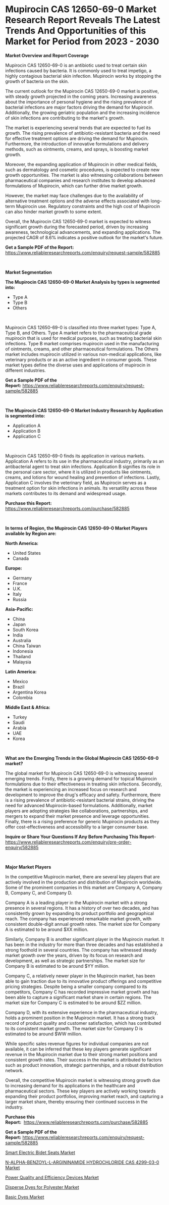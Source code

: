 <p><h1>Mupirocin CAS 12650-69-0 Market Research Report Reveals The Latest Trends And Opportunities of this Market for Period from 2023 - 2030</h1></p><p><strong>Market Overview and Report Coverage</strong></p>
<p><p>Mupirocin CAS 12650-69-0 is an antibiotic used to treat certain skin infections caused by bacteria. It is commonly used to treat impetigo, a highly contagious bacterial skin infection. Mupirocin works by stopping the growth of bacteria on the skin.</p><p>The current outlook for the Mupirocin CAS 12650-69-0 market is positive, with steady growth projected in the coming years. Increasing awareness about the importance of personal hygiene and the rising prevalence of bacterial infections are major factors driving the demand for Mupirocin. Additionally, the growing geriatric population and the increasing incidence of skin infections are contributing to the market's growth.</p><p>The market is experiencing several trends that are expected to fuel its growth. The rising prevalence of antibiotic-resistant bacteria and the need for effective treatment options are driving the demand for Mupirocin. Furthermore, the introduction of innovative formulations and delivery methods, such as ointments, creams, and sprays, is boosting market growth.</p><p>Moreover, the expanding application of Mupirocin in other medical fields, such as dermatology and cosmetic procedures, is expected to create new growth opportunities. The market is also witnessing collaborations between pharmaceutical companies and research institutes to develop advanced formulations of Mupirocin, which can further drive market growth.</p><p>However, the market may face challenges due to the availability of alternative treatment options and the adverse effects associated with long-term Mupirocin use. Regulatory constraints and the high cost of Mupirocin can also hinder market growth to some extent.</p><p>Overall, the Mupirocin CAS 12650-69-0 market is expected to witness significant growth during the forecasted period, driven by increasing awareness, technological advancements, and expanding applications. The projected CAGR of 8.6% indicates a positive outlook for the market's future.</p></p>
<p><strong>Get a Sample PDF of the Report:</strong> <a href="https://www.reliableresearchreports.com/enquiry/request-sample/582885">https://www.reliableresearchreports.com/enquiry/request-sample/582885</a></p>
<p>&nbsp;</p>
<p><strong>Market Segmentation</strong></p>
<p><strong>The Mupirocin CAS 12650-69-0 Market Analysis by types is segmented into:</strong></p>
<p><ul><li>Type A</li><li>Type B</li><li>Others</li></ul></p>
<p>&nbsp;</p>
<p><p>Mupirocin CAS 12650-69-0 is classified into three market types: Type A, Type B, and Others. Type A market refers to the pharmaceutical grade mupirocin that is used for medical purposes, such as treating bacterial skin infections. Type B market comprises mupirocin used in the manufacturing of ointments, creams, and other pharmaceutical formulations. The Others market includes mupirocin utilized in various non-medical applications, like veterinary products or as an active ingredient in consumer goods. These market types define the diverse uses and applications of mupirocin in different industries.</p></p>
<p><strong>Get a Sample PDF of the Report:</strong>&nbsp;<a href="https://www.reliableresearchreports.com/enquiry/request-sample/582885">https://www.reliableresearchreports.com/enquiry/request-sample/582885</a></p>
<p>&nbsp;</p>
<p><strong>The Mupirocin CAS 12650-69-0 Market Industry Research by Application is segmented into:</strong></p>
<p><ul><li>Application A</li><li>Application B</li><li>Application C</li></ul></p>
<p>&nbsp;</p>
<p><p>Mupirocin CAS 12650-69-0 finds its application in various markets. Application A refers to its use in the pharmaceutical industry, primarily as an antibacterial agent to treat skin infections. Application B signifies its role in the personal care sector, where it is utilized in products like ointments, creams, and lotions for wound healing and prevention of infections. Lastly, Application C involves the veterinary field, as Mupirocin serves as a treatment option for skin infections in animals. Its versatility across these markets contributes to its demand and widespread usage.</p></p>
<p><strong>Purchase this Report:</strong>&nbsp; <a href="https://www.reliableresearchreports.com/purchase/582885">https://www.reliableresearchreports.com/purchase/582885</a></p>
<p>&nbsp;</p>
<p><strong>In terms of Region, the Mupirocin CAS 12650-69-0 Market Players available by Region are:</strong></p>
<p>
    <p> <strong> North America: </strong>
        <ul>
            <li>United States</li>
            <li>Canada</li>
        </ul>
        </p> 
    <p> <strong> Europe: </strong>
        <ul>
            <li>Germany</li>
            <li>France</li>
            <li>U.K.</li>
            <li>Italy</li>
            <li>Russia</li>
        </ul>
        </p> 
    <p> <strong> Asia-Pacific: </strong>
        <ul>
            <li>China</li>
            <li>Japan</li>
            <li>South Korea</li>
            <li>India</li>
            <li>Australia</li>
            <li>China Taiwan</li>
            <li>Indonesia</li>
            <li>Thailand</li>
            <li>Malaysia</li>
        </ul>
        </p> 
    <p> <strong> Latin America: </strong>
        <ul>
            <li>Mexico</li>
            <li>Brazil</li>
            <li>Argentina Korea</li>
            <li>Colombia</li>
        </ul>
        </p> 
    <p> <strong> Middle East & Africa: </strong>
        <ul>
            <li>Turkey</li>
            <li>Saudi</li>
            <li>Arabia</li>
            <li>UAE</li>
            <li>Korea</li>
        </ul>
    </p>
    </p>
<p>&nbsp;</p>
<p><strong>What are the Emerging Trends in the Global Mupirocin CAS 12650-69-0 market?</strong></p>
<p><p>The global market for Mupirocin CAS 12650-69-0 is witnessing several emerging trends. Firstly, there is a growing demand for topical Mupirocin formulations due to their effectiveness in treating skin infections. Secondly, the market is experiencing an increased focus on research and development to improve the drug's efficacy and safety. Furthermore, there is a rising prevalence of antibiotic-resistant bacterial strains, driving the need for advanced Mupirocin-based formulations. Additionally, market players are adopting strategies like collaborations, partnerships, and mergers to expand their market presence and leverage opportunities. Finally, there is a rising preference for generic Mupirocin products as they offer cost-effectiveness and accessibility to a larger consumer base.</p></p>
<p><strong>Inquire or Share Your Questions If Any Before Purchasing This Report</strong>- <a href="https://www.reliableresearchreports.com/enquiry/pre-order-enquiry/582885">https://www.reliableresearchreports.com/enquiry/pre-order-enquiry/582885</a></p>
<p>&nbsp;</p>
<p><strong>Major Market Players</strong></p>
<p><p>In the competitive Mupirocin market, there are several key players that are actively involved in the production and distribution of Mupirocin worldwide. Some of the prominent companies in this market are Company A, Company B, Company C, and Company D.</p><p>Company A is a leading player in the Mupirocin market with a strong presence in several regions. It has a history of over two decades, and has consistently grown by expanding its product portfolio and geographical reach. The company has experienced remarkable market growth, with consistent double-digit annual growth rates. The market size for Company A is estimated to be around $XX million.</p><p>Similarly, Company B is another significant player in the Mupirocin market. It has been in the industry for more than three decades and has established a strong foothold in several countries. The company has witnessed steady market growth over the years, driven by its focus on research and development, as well as strategic partnerships. The market size for Company B is estimated to be around $YY million.</p><p>Company C, a relatively newer player in the Mupirocin market, has been able to gain traction due to its innovative product offerings and competitive pricing strategies. Despite being a smaller company compared to its competitors, Company C has recorded impressive market growth and has been able to capture a significant market share in certain regions. The market size for Company C is estimated to be around $ZZ million.</p><p>Company D, with its extensive experience in the pharmaceutical industry, holds a prominent position in the Mupirocin market. It has a strong track record of product quality and customer satisfaction, which has contributed to its consistent market growth. The market size for Company D is estimated to be around $WW million.</p><p>While specific sales revenue figures for individual companies are not available, it can be inferred that these key players generate significant revenue in the Mupirocin market due to their strong market positions and consistent growth rates. Their success in the market is attributed to factors such as product innovation, strategic partnerships, and a robust distribution network.</p><p>Overall, the competitive Mupirocin market is witnessing strong growth due to increasing demand for its applications in the healthcare and pharmaceutical sectors. These key players are actively working towards expanding their product portfolios, improving market reach, and capturing a larger market share, thereby ensuring their continued success in the industry.</p></p>
<p><strong>Purchase this Report:</strong>&nbsp;&nbsp;<a href="https://www.reliableresearchreports.com/purchase/582885">https://www.reliableresearchreports.com/purchase/582885</a></p>
<p></p>
<p><strong>Get a Sample PDF of the Report:</strong>&nbsp;<a href="https://www.reliableresearchreports.com/enquiry/request-sample/582885">https://www.reliableresearchreports.com/enquiry/request-sample/582885</a></p>
<p><p><a href="https://www.linkedin.com/pulse/smart-electric-bidet-seats-market-research-report-provides/">Smart Electric Bidet Seats Market</a></p><p><a href="https://github.com/merzlyukov93/Market-Research-Report-List-1/blob/main/n-alpha-benzoyl-l-argininamide-hydrochloride-cas-4299-03-0-market.md">N-ALPHA-BENZOYL-L-ARGININAMIDE HYDROCHLORIDE CAS 4299-03-0 Market</a></p><p><a href="https://github.com/sofyaavrova/Market-Research-Report-List-1/blob/main/power-quality-and-efficiency-devices-market.md">Power Quality and Efficiency Devices Market</a></p><p><a href="https://medium.com/@coltruecker/disperse-dyes-for-polyester-market-size-growth-forecast-2023-2030-c710987695bb">Disperse Dyes for Polyester Market</a></p><p><a href="https://medium.com/@jaydonhyatt2023/basic-dyes-market-size-growth-forecast-2023-2030-6d39183aa1c3">Basic Dyes Market</a></p></p>